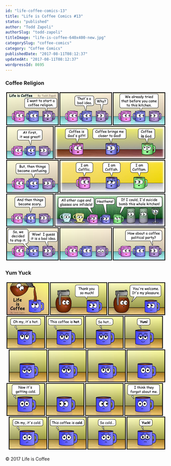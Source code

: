 ```yaml
---
id: "life-coffee-comics-13"
title: "Life is Coffee Comics #13"
status: "published"
author: "Todd Zapoli"
authorSlug: "todd-zapoli"
titleImage: "life-is-coffee-640x400-new.jpg"
categorySlug: "coffee-comics"
category: "Coffee Comics"
publishedDate: "2017-08-11T08:12:37"
updatedAt: "2017-08-11T08:12:37"
wordpressId: 8695
---
```


### Coffee Religion

![Coffee Comic: Coffee Religion](Coffee-Comic-Coffee-Religion.jpg)

### Yum Yuck

![Coffee Comic: Yum Yuck](Coffee-Comic-Yum-Yuck.jpg)

© 2017 Life is Coffee